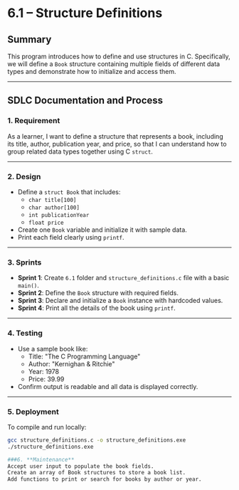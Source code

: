 # 6.1 – Structure Definitions

## Summary
This program introduces how to define and use structures in C. Specifically, we will define a `Book` structure containing multiple fields of different data types and demonstrate how to initialize and access them.

---

## SDLC Documentation and Process

### 1. **Requirement**
As a learner, I want to define a structure that represents a book, including its title, author, publication year, and price, so that I can understand how to group related data types together using C `struct`.

---

### 2. **Design**
- Define a `struct Book` that includes:
  - `char title[100]`
  - `char author[100]`
  - `int publicationYear`
  - `float price`
- Create one `Book` variable and initialize it with sample data.
- Print each field clearly using `printf`.

---

### 3. **Sprints**
- **Sprint 1**: Create `6.1` folder and `structure_definitions.c` file with a basic `main()`.
- **Sprint 2**: Define the `Book` structure with required fields.
- **Sprint 3**: Declare and initialize a `Book` instance with hardcoded values.
- **Sprint 4**: Print all the details of the book using `printf`.

---

### 4. **Testing**
- Use a sample book like:
  - Title: "The C Programming Language"
  - Author: "Kernighan & Ritchie"
  - Year: 1978
  - Price: 39.99
- Confirm output is readable and all data is displayed correctly.

---

### 5. **Deployment**
To compile and run locally:
```bash
gcc structure_definitions.c -o structure_definitions.exe
./structure_definitions.exe

###6. **Maintenance**
Accept user input to populate the book fields.
Create an array of Book structures to store a book list.
Add functions to print or search for books by author or year.